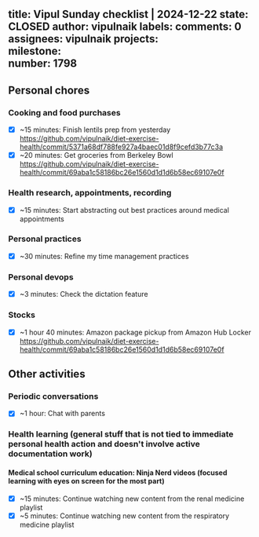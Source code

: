 title:	Vipul Sunday checklist | 2024-12-22
state:	CLOSED
author:	vipulnaik
labels:	
comments:	0
assignees:	vipulnaik
projects:	
milestone:	
number:	1798
--
## Personal chores

### Cooking and food purchases

- [x] ~15 minutes: Finish lentils prep from yesterday https://github.com/vipulnaik/diet-exercise-health/commit/5371a68df788fe927a4baec01d8f9cefd3b77c3a
- [x] ~20 minutes: Get groceries from Berkeley Bowl https://github.com/vipulnaik/diet-exercise-health/commit/69aba1c58186bc26e1560d1d1d6b58ec69107e0f

### Health research, appointments, recording

- [x] ~15 minutes: Start abstracting out best practices around medical appointments

### Personal practices

- [x] ~30 minutes: Refine my time management practices

### Personal devops

- [x] ~3 minutes: Check the dictation feature

### Stocks

- [x] ~1 hour 40 minutes: Amazon package pickup from Amazon Hub Locker https://github.com/vipulnaik/diet-exercise-health/commit/69aba1c58186bc26e1560d1d1d6b58ec69107e0f

## Other activities

### Periodic conversations

- [x] ~1 hour: Chat with parents

### Health learning (general stuff that is not tied to immediate personal health action and doesn't involve active documentation work)

#### Medical school curriculum education: Ninja Nerd videos (focused learning with eyes on screen for the most part)

- [x] ~15 minutes: Continue watching new content from the renal medicine playlist
- [x] ~5 minutes: Continue watching new content from the respiratory medicine playlist
